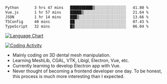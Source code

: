 <!--START_SECTION:waka-->

```txt
Python       3 hrs 47 mins   ██████████▒░░░░░░░░░░░░░░   41.80 %
Vue.js       1 hr 57 mins    █████▒░░░░░░░░░░░░░░░░░░░   21.64 %
JSON         1 hr 14 mins    ███▒░░░░░░░░░░░░░░░░░░░░░   13.66 %
TSConfig     40 mins         ██░░░░░░░░░░░░░░░░░░░░░░░   07.43 %
TypeScript   32 mins         █▓░░░░░░░░░░░░░░░░░░░░░░░   06.04 %
```

<!--END_SECTION:waka-->

<!--START_SECTION:waka_lang_chart_svg-->
[![Language Chart](https://wakatime.com/share/@DYPro_MIKE/13ed6aa1-fa8f-42b5-8fa7-97c58e94375f.svg)](https://wakatime.com)
<!--END_SECTION:waka_lang_chart_svg-->

<!--START_SECTION:waka_coding_activity_svg-->
[![Coding Activity](https://wakatime.com/share/@DYPro_MIKE/2224f81a-edc4-46bb-b59e-25de5147ed15.svg)](https://wakatime.com)
<!--END_SECTION:waka_coding_activity_svg-->

<!--
**0x11111111/0x11111111** is a ✨ _special_ ✨ repository because its `README.md` (this file) appears on your GitHub profile.

Here are some ideas to get you started:

- 🔭 I’m currently working on ...
- 🌱 I’m currently learning ...
- 👯 I’m looking to collaborate on ...
- 🤔 I’m looking for help with ...
- 💬 Ask me about ...
- 📫 How to reach me: ...
- 😄 Pronouns: ...
- ⚡ Fun fact: ...
-->
- Mainly coding on 3D dental mesh manipulation.
- Learning MeshLib, CGAL, VTK, Libigl, Electron, Vue, etc.
- Currently learning to develop Electron app with Vue.
- Never thought of becoming a frontend developer one day. To be honest, this process is much more interesting than I expected.
